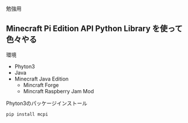 勉強用

## Minecraft Pi Edition API Python Library を使って色々やる

環境
- Phyton3
- Java
- Minecraft Java Edition
    - Mincraft Forge
    - Mincraft Raspberry Jam Mod

Phyton3のパッケージインストール

```
pip install mcpi
```